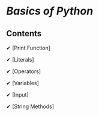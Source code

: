_Basics of Python_
=

## Contents  


✔ [Print Function]

✔ [Literals]

✔ [Operators]

✔ [Variables]

✔ [Input]

✔ [String Methods]